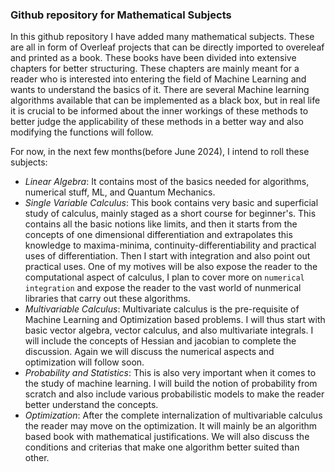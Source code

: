 ### Github repository for Mathematical Subjects

In this github repository I have added many mathematical subjects. These are all in form of Overleaf projects that can be directly imported to overeleaf and printed as a book. These books have been divided into extensive chapters for better structuring. These chapters are mainly meant for a reader who is interested into entering the field of Machine Learning and wants to understand the basics of it. There are several Machine learning algorithms available that can be implemented as a black box, but in real life it is crucial to be informed about the inner workings of these methods to better judge the applicability of these methods in a better way and also modifying the functions will follow. 

For now, in the next few months(before June 2024), I intend to roll these subjects:

* *Linear Algebra*: It contains most of the basics needed for algorithms, numerical stuff, ML, and Quantum Mechanics.
* *Single Variable Calculus*: This book contains very basic and superficial study of calculus, mainly staged as a short course for beginner's. This contains all the basic notions like limits, and then it starts from the concepts of one dimensional differentiation and extrapolates this knowledge to maxima-minima, continuity-differentiability and practical uses of differentiation. Then I start with integration and also point out practical uses. One of my motives will be also expose the reader to the computational aspect of calculus, I plan to cover more on ```numerical integration``` and expose the reader to the vast world of nunmerical libraries that carry out these algorithms.
* *Multivariable Calculus*: Multivariate calculus is the pre-requisite of Machine Learning and Optimization based problems. I will thus start with basic vector algebra, vector calculus, and also multivariate integrals. I will include the concepts of Hessian and jacobian to complete the discussion. Again we will discuss the numerical aspects and optimization will follow soon.
* *Probability and Statistics*: This is also very important when it comes to the study of machine learning. I will build the notion of probability from scratch and also include various probabilistic models to make the reader better understand the concepts.
* *Optimization*: After the complete internalization of multivariable calculus the reader may move on the optimization. It will mainly be an algorithm based book with mathematical justifications. We will also discuss the conditions and criterias that make one algorithm better suited than other. 
